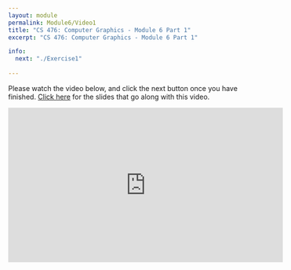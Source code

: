 ```yaml
---
layout: module
permalink: Module6/Video1
title: "CS 476: Computer Graphics - Module 6 Part 1"
excerpt: "CS 476: Computer Graphics - Module 6 Part 1"

info:
  next: "./Exercise1"
  
---
```


Please watch the video below, and click the next button once you have finished. <a href = "http://www.ctralie.com/Teaching/CS476_F2020/Lectures/Module6_2DMatrices/slides.pdf">Click here</a> for the slides that go along with this video.

<iframe width="560" height="315" src="https://www.youtube.com/embed/hPZLilYrw2w" frameborder="0" allow="accelerometer; autoplay; clipboard-write; encrypted-media; gyroscope; picture-in-picture" allowfullscreen></iframe>

